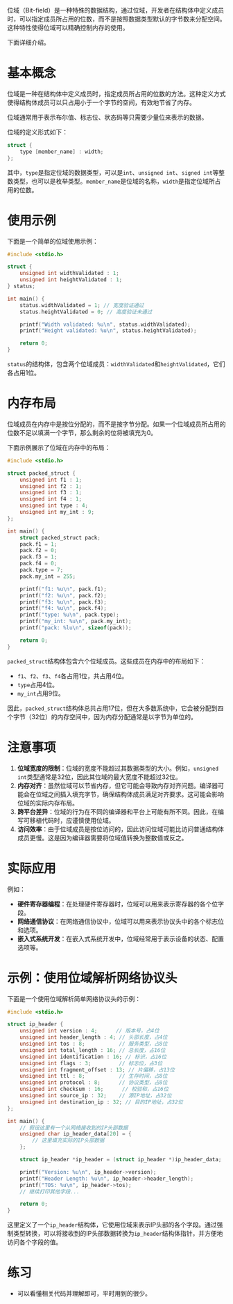 位域（Bit-field）是一种特殊的数据结构，通过位域，开发者在结构体中定义成员时，可以指定成员所占用的位数，而不是按照数据类型默认的字节数来分配空间。这种特性使得位域可以精确控制内存的使用。

下面详细介绍。

# 基本概念

位域是一种在结构体中定义成员时，指定成员所占用的位数的方法。这种定义方式使得结构体成员可以只占用小于一个字节的空间，有效地节省了内存。

位域通常用于表示布尔值、标志位、状态码等只需要少量位来表示的数据。

位域的定义形式如下：

```C
struct {
    type [member_name] : width;
};
```

其中，`type`是指定位域的数据类型，可以是`int`、`unsigned int`、`signed int`等整数类型，也可以是枚举类型。`member_name`是位域的名称，`width`是指定位域所占用的位数。

# 使用示例

下面是一个简单的位域使用示例：

```C
#include <stdio.h>

struct {
    unsigned int widthValidated : 1;
    unsigned int heightValidated : 1;
} status;

int main() {
    status.widthValidated = 1; // 宽度验证通过
    status.heightValidated = 0; // 高度验证未通过

    printf("Width validated: %u\n", status.widthValidated);
    printf("Height validated: %u\n", status.heightValidated);

    return 0;
}
```

`status`的结构体，包含两个位域成员：`widthValidated`和`heightValidated`，它们各占用1位。

# 内存布局

位域成员在内存中是按位分配的，而不是按字节分配。如果一个位域成员所占用的位数不足以填满一个字节，那么剩余的位将被填充为0。

下面示例展示了位域在内存中的布局：

```C
#include <stdio.h>

struct packed_struct {
    unsigned int f1 : 1;
    unsigned int f2 : 1;
    unsigned int f3 : 1;
    unsigned int f4 : 1;
    unsigned int type : 4;
    unsigned int my_int : 9;
};

int main() {
    struct packed_struct pack;
    pack.f1 = 1;
    pack.f2 = 0;
    pack.f3 = 1;
    pack.f4 = 0;
    pack.type = 7;
    pack.my_int = 255;

    printf("f1: %u\n", pack.f1);
    printf("f2: %u\n", pack.f2);
    printf("f3: %u\n", pack.f3);
    printf("f4: %u\n", pack.f4);
    printf("type: %u\n", pack.type);
    printf("my_int: %u\n", pack.my_int);
    printf("pack: %lu\n", sizeof(pack));

    return 0;
}
```

`packed_struct`结构体包含六个位域成员。这些成员在内存中的布局如下：

- `f1`、`f2`、`f3`、`f4`各占用1位，共占用4位。
- `type`占用4位。
- `my_int`占用9位。

因此，`packed_struct`结构体总共占用17位，但在大多数系统中，它会被分配到四个字节（32位）的内存空间中，因为内存分配通常是以字节为单位的。

# 注意事项

1. **位域宽度的限制**：位域的宽度不能超过其数据类型的大小。例如，`unsigned int`类型通常是32位，因此其位域的最大宽度不能超过32位。
2. **内存对齐**：虽然位域可以节省内存，但它可能会导致内存对齐问题。编译器可能会在位域之间插入填充字节，确保结构体成员满足对齐要求。这可能会影响位域的实际内存布局。
3. **跨平台差异**：位域的行为在不同的编译器和平台上可能有所不同。因此，在编写可移植代码时，应谨慎使用位域。
4. **访问效率**：由于位域成员是按位访问的，因此访问位域可能比访问普通结构体成员更慢。这是因为编译器需要将位域值转换为整数值或反之。

# 实际应用

例如：

- **硬件寄存器编程**：在处理硬件寄存器时，位域可以用来表示寄存器的各个位字段。
- **网络通信协议**：在网络通信协议中，位域可以用来表示协议头中的各个标志位和选项。
- **嵌入式系统开发**：在嵌入式系统开发中，位域经常用于表示设备的状态、配置选项等。

# 示例：使用位域解析网络协议头

下面是一个使用位域解析简单网络协议头的示例：

```C
#include <stdio.h>

struct ip_header {
    unsigned int version : 4;      // 版本号，占4位
    unsigned int header_length : 4; // 头部长度，占4位
    unsigned int tos : 8;           // 服务类型，占8位
    unsigned int total_length : 16; // 总长度，占16位
    unsigned int identification : 16; // 标识，占16位
    unsigned int flags : 3;         // 标志位，占3位
    unsigned int fragment_offset : 13; // 片偏移，占13位
    unsigned int ttl : 8;           // 生存时间，占8位
    unsigned int protocol : 8;      // 协议类型，占8位
    unsigned int checksum : 16;      // 校验和，占16位
    unsigned int source_ip : 32;    // 源IP地址，占32位
    unsigned int destination_ip : 32; // 目的IP地址，占32位
};

int main() {
    // 假设这里有一个从网络接收到的IP头部数据
    unsigned char ip_header_data[20] = {
        // 这里填充实际的IP头部数据
    };

    struct ip_header *ip_header = (struct ip_header *)ip_header_data;

    printf("Version: %u\n", ip_header->version);
    printf("Header Length: %u\n", ip_header->header_length);
    printf("TOS: %u\n", ip_header->tos);
    // 继续打印其他字段...

    return 0;
}
```

这里定义了一个`ip_header`结构体，它使用位域来表示IP头部的各个字段。通过强制类型转换，可以将接收到的IP头部数据转换为`ip_header`结构体指针，并方便地访问各个字段的值。

# 练习

- 可以看懂相关代码并理解即可，平时用到的很少。